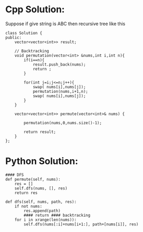 # Cpp Solution:

Suppose if give string is ABC then recursive tree like this



```
class Solution {
public:
    vector<vector<int>> result;
    
    // Backtracking
    void permutation(vector<int> &nums,int i,int n){
        if(i==n){
            result.push_back(nums);
            return ;
        }

        for(int j=i;j<=n;j++){
            swap( nums[i],nums[j]);
            permutation(nums,i+1,n);
            swap( nums[i],nums[j]);
        }
    }
    
    vector<vector<int>> permute(vector<int>& nums) {
        
        permutation(nums,0,nums.size()-1);
        
        return result;
    }
};
```


# Python Solution:
        
    #### DFS
    def permute(self, nums):
        res = []
        self.dfs(nums, [], res)
        return res
        
    def dfs(self, nums, path, res):
        if not nums:
            res.append(path)
            #### return #### backtracking
        for i in xrange(len(nums)):
            self.dfs(nums[:i]+nums[i+1:], path+[nums[i]], res)